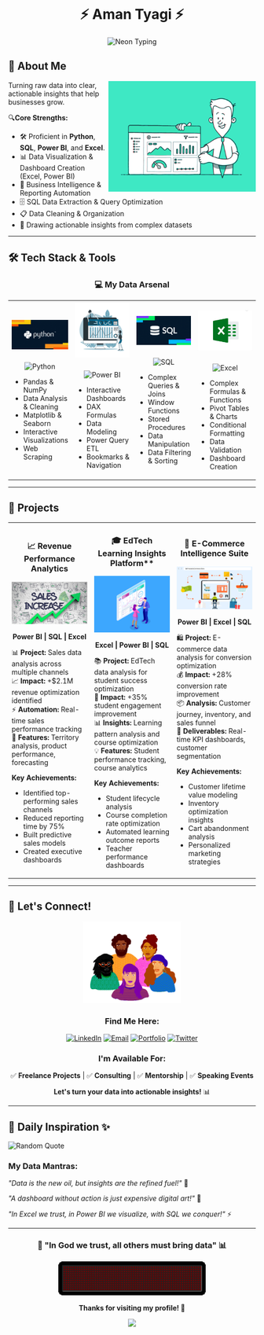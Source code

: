 


<div align="center">
  <h1>⚡ Aman Tyagi ⚡</h1>
  <img src="https://readme-typing-svg.herokuapp.com?font=Neon&weight=700&size=24&duration=3000&pause=1000&color=00FFFF&center=true&vCenter=true&width=500&lines=Welcome+to+my+profile;Data+Analyst;Excel+•+Power+BI+•+SQL" alt="Neon Typing" />
</div>




## 🎯 **About Me**

<img align="right" alt="Data Analysis GIF" width="300" src="https://github.com/tyagiaman27/tyagiaman27/blob/main/img/ab.gif">

Turning raw data into clear, actionable insights that help businesses grow.

🔍**Core Strengths:**
  - 🛠️ Proficient in **Python**, **SQL**, **Power BI**, and **Excel**.
  - 📊 Data Visualization & Dashboard Creation (Excel, Power BI)
  - 🏢 Business Intelligence & Reporting Automation
  - 🗄️ SQL Data Extraction & Query Optimization
  - 📋 Data Cleaning & Organization
  - 🔎 Drawing actionable insights from complex datasets

---

## 🛠️ **Tech Stack & Tools**

<div align="center">

### 💻 **My Data Arsenal**

<table>
<tr>
<td width="25%" align="center">
<br>

<img src="https://github.com/tyagiaman27/tyagiaman27/blob/main/img/py.gif" width="120"/>

###  

![Python](https://img.shields.io/badge/-Python-3776AB?style=for-the-badge&logo=python&logoColor=white)

<div align="left">
  
- Pandas & NumPy
- Data Analysis & Cleaning
- Matplotlib & Seaborn
- Interactive Visualizations
- Web Scraping
  
</div>

</td>
<td width="25%" align="center">

<img src="https://github.com/tyagiaman27/tyagiaman27/blob/main/img/14.gif" width="120"/>

### 
![Power BI](https://img.shields.io/badge/-Power%20BI-F2C811?style=for-the-badge&logo=powerbi&logoColor=black)


<div align="left">

- Interactive Dashboards
- DAX Formulas
- Data Modeling
- Power Query ETL
- Bookmarks & Navigation

</div>


</td>
<td width="25%" align="center">
 <br>
<img src="https://github.com/tyagiaman27/tyagiaman27/blob/main/img/sql.gif" width="120"/>

###  

![SQL](https://img.shields.io/badge/-SQL-4479A1?style=for-the-badge&logo=postgresql&logoColor=white)

<div align="left">
  
- Complex Queries & Joins
- Window Functions
- Stored Procedures
- Data Manipulation
- Data Filtering & Sorting
  
</div>

</td>
<td width="25%" align="center">
 <br>

<img src="https://github.com/tyagiaman27/tyagiaman27/blob/main/img/15.gif" width="120"/>

### 
![Excel](https://img.shields.io/badge/-Excel-217346?style=for-the-badge&logo=microsoft-excel&logoColor=white)

<div align="left">
  
- Complex Formulas & Functions
- Pivot Tables & Charts
- Conditional Formatting
- Data Validation
- Dashboard Creation
  
</div>


</td>
</tr>
</table>



</div>

---

## 🚀 **Projects**


</div>

<table>
<tr>
<td width="33%" align="center">

### 📈 **Revenue Performance Analytics**
<img src="https://github.com/tyagiaman27/tyagiaman27/blob/main/img/7.gif" width="180"/>

**Power BI | SQL | Excel**

<div align="left">
  
📊 **Project:** Sales data analysis across multiple channels  
📈 **Impact:** +$2.1M revenue optimization identified  
⚡ **Automation:** Real-time sales performance tracking  
🎯 **Features:** Territory analysis, product performance, forecasting

**Key Achievements:**
- Identified top-performing sales channels
- Reduced reporting time by 75%
- Built predictive sales models
- Created executive dashboards

</div>

</td>
<td width="33%" align="center">

### 🎓 EdTech Learning Insights Platform**
<img src="https://github.com/tyagiaman27/tyagiaman27/blob/main/img/9.gif" width="160"/>

**Excel | Power BI | SQL**

<div align="left">
  
📚 **Project:** EdTech data analysis for student success optimization  
🎯 **Impact:** +35% student engagement improvement  
📊 **Insights:** Learning pattern analysis and course optimization  
💡 **Features:** Student performance tracking, course analytics

**Key Achievements:**
- Student lifecycle analysis
- Course completion rate optimization
- Automated learning outcome reports
- Teacher performance dashboards

</div>

</td>
<td width="33%" align="center">

### 🛒 **E-Commerce Intelligence Suite**
<img src="https://github.com/tyagiaman27/tyagiaman27/blob/main/img/8.gif" width="200"/>

**Power BI | Excel | SQL**

<div align="left">

🛍️ **Project:** E-commerce data analysis for conversion optimization  
💰 **Impact:** +28% conversion rate improvement  
📦 **Analysis:** Customer journey, inventory, and sales funnel  
🎨 **Deliverables:** Real-time KPI dashboards, customer segmentation

**Key Achievements:**
- Customer lifetime value modeling
- Inventory optimization insights
- Cart abandonment analysis
- Personalized marketing strategies

</div>

</td>
</tr>
</table>


---

## 🤝 **Let's Connect!**

<div align="center">

<img src="https://github.com/tyagiaman27/tyagiaman27/blob/main/img/12.gif" width="200"/>


### **Find Me Here:**

[![LinkedIn](https://img.shields.io/badge/-LinkedIn-0A66C2?style=for-the-badge&logo=linkedin&logoColor=white&labelColor=0A66C2)](https://linkedin.com/in/yourprofile)
[![Email](https://img.shields.io/badge/-Email-EA4335?style=for-the-badge&logo=gmail&logoColor=white&labelColor=EA4335)](mailto:your.email@domain.com)
[![Portfolio](https://img.shields.io/badge/-Portfolio-FF6B6B?style=for-the-badge&logo=firefox&logoColor=white&labelColor=FF6B6B)](https://yourportfolio.com)
[![Twitter](https://img.shields.io/badge/-Twitter-1DA1F2?style=for-the-badge&logo=twitter&logoColor=white&labelColor=1DA1F2)](https://twitter.com/yourhandle)

### **I'm Available For:**
✅ **Freelance Projects** | ✅ **Consulting** | ✅ **Mentorship**  | ✅ **Speaking Events**

**Let's turn your data into actionable insights!** 📊

</div>

---

## 💭 **Daily Inspiration** ✨

<img src="https://quotes-github-readme.vercel.app/api?type=horizontal&theme=tokyonight" alt="Random Quote"/>

### **My Data Mantras:**
*"Data is the new oil, but insights are the refined fuel!"* 🚀

*"A dashboard without action is just expensive digital art!"* 🎨

*"In Excel we trust, in Power BI we visualize, with SQL we conquer!"* ⚡


</div>



---

<div align="center">
  
### 🎨 "In God we trust, all others must bring data" 📊

<img src="https://github.com/tyagiaman27/tyagiaman27/blob/main/img/11.gif" width="300"/>

**Thanks for visiting my profile! 🚀**

<img src="https://capsule-render.vercel.app/api?type=waving&color=gradient&height=100&section=footer"/>

</div>

